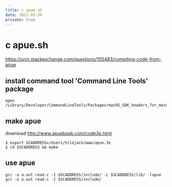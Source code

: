 ```yaml
---
title: c apue.sh
date: 2021-03-30
private: true
---
```

# c apue.sh
https://unix.stackexchange.com/questions/105483/compiling-code-from-apue

## install command tool 'Command Line Tools' package

    open /Library/Developer/CommandLineTools/Packages/macOS_SDK_headers_for_macOS_10.14.pkg

## make apue
download http://www.apuebook.com/code3e.html

    $ export SCADDRESS=/Users/hilojack/www/apue.3e
    $ cd $SCADDRESS && make

## use apue
    gcc -o a.out read.c -I $SCADDRESS/include/ -L $SCADDRESS/lib/ -lapue
    gcc -o a.out read.c -I $SCADDRESS/include/
